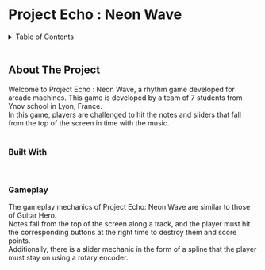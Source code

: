 # Project Echo : Neon Wave

<!-- TABLE OF CONTENTS -->
<details>
  <summary>Table of Contents</summary>
  <ol>
    <li>
      <a href="#about-the-project">About The Project</a>
      <ul>
        <li><a href="#built-with">Built With</a></li>
        <li><a href="#gameplay">Gameplay</a></li>
      </ul>
    </li>
    <li>
      <a href="#getting-started">Getting Started</a>
      <ul>
        <li><a href="#prerequisites">Prerequisites</a></li>
        <li><a href="#installation">Installation</a></li>
      </ul>
    </li>
    <li><a href="#usage">Usage</a></li>
    <li><a href="#roadmap">Roadmap</a></li>
    <li><a href="#contributing">Contributing</a></li>
    <li><a href="#license">License</a></li>
    <li><a href="#contact">Contact</a></li>
    <li><a href="#acknowledgments">Acknowledgments</a></li>
  </ol>
</details>   
<br>

<!-- ABOUT THE PROJECT -->
## About The Project

Welcome to Project Echo : Neon Wave, a rhythm game developed for arcade machines. This game is developed by a team of 7 students from Ynov school in Lyon, France.   
In this game, players are challenged to hit the notes and sliders that fall from the top of the screen in time with the music.  
<br>

### Built With 
<br>


### Gameplay  

The gameplay mechanics of Project Echo: Neon Wave are similar to those of Guitar Hero.  
Notes fall from the top of the screen along a track, and the player must hit the corresponding buttons at the right time to destroy them and score points.  
Additionally, there is a slider mechanic in the form of a spline that the player must stay on using a rotary encoder.

